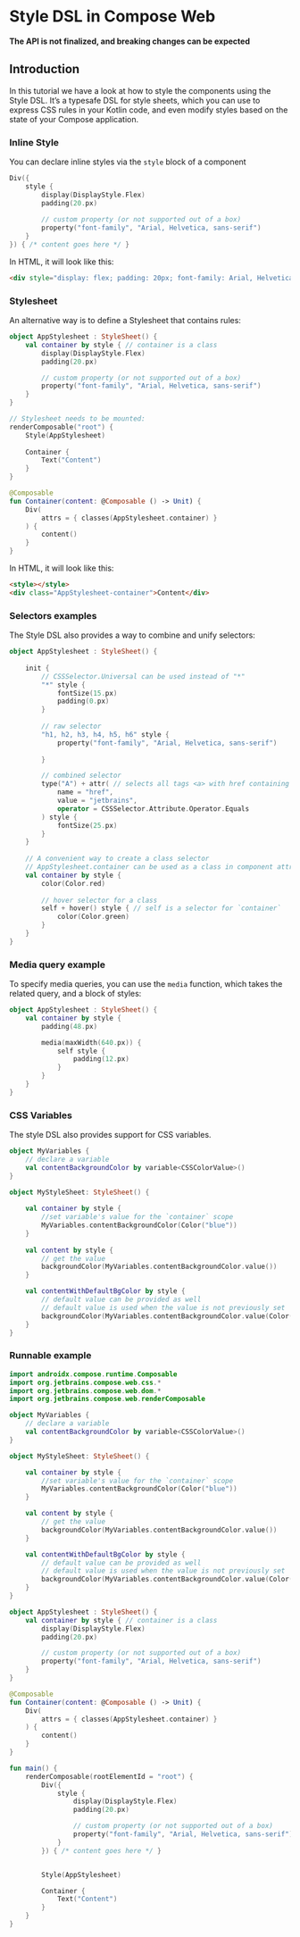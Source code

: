 # Style DSL in Compose Web
**The API is not finalized, and breaking changes can be expected**

## Introduction
In this tutorial we have a look at how to style the components using the Style DSL. It’s a typesafe DSL for style sheets, which you can use to express CSS rules in your Kotlin code, and even modify styles based on the state of your Compose application.


### Inline Style

You can declare inline styles via the `style` block of a component

``` kotlin
Div({
    style {
        display(DisplayStyle.Flex)
        padding(20.px)
        
        // custom property (or not supported out of a box)
        property("font-family", "Arial, Helvetica, sans-serif")
    }
}) { /* content goes here */ }
```

In HTML, it will look like this:

```html
<div style="display: flex; padding: 20px; font-family: Arial, Helvetica, sans-serif;"></div>
```


### Stylesheet
An alternative way is to define a Stylesheet that contains rules:

``` kotlin
object AppStylesheet : StyleSheet() {
    val container by style { // container is a class
        display(DisplayStyle.Flex)
        padding(20.px)

        // custom property (or not supported out of a box)
        property("font-family", "Arial, Helvetica, sans-serif")
    }
}

// Stylesheet needs to be mounted:
renderComposable("root") {
    Style(AppStylesheet)
    
    Container {
        Text("Content")
    }
}

@Composable
fun Container(content: @Composable () -> Unit) {
    Div(
        attrs = { classes(AppStylesheet.container) }
    ) {
        content()
    }
}
```

In HTML, it will look like this:

```html
<style></style>
<div class="AppStylesheet-container">Content</div>
```

### Selectors examples

The Style DSL also provides a way to combine and unify selectors:

``` kotlin
object AppStylesheet : StyleSheet() {
    
    init {
        // CSSSelector.Universal can be used instead of "*"
        "*" style { 
            fontSize(15.px)
            padding(0.px)
        }
        
        // raw selector
        "h1, h2, h3, h4, h5, h6" style {
            property("font-family", "Arial, Helvetica, sans-serif")
            
        }

        // combined selector
        type("A") + attr( // selects all tags <a> with href containing 'jetbrains'
            name = "href",
            value = "jetbrains",
            operator = CSSSelector.Attribute.Operator.Equals
        ) style {
            fontSize(25.px)
        }
    }
    
    // A convenient way to create a class selector
    // AppStylesheet.container can be used as a class in component attrs
    val container by style {
        color(Color.red)
        
        // hover selector for a class
        self + hover() style { // self is a selector for `container`
            color(Color.green)
        }
    }
}
```


### Media query example

To specify media queries, you can use the `media` function, which takes the related query, and a block of styles:

``` kotlin
object AppStylesheet : StyleSheet() {
    val container by style {
        padding(48.px)

        media(maxWidth(640.px)) {
            self style {
                padding(12.px)
            }
        }
    }
}
```

### CSS Variables

The style DSL also provides support for CSS variables.

``` kotlin
object MyVariables {
    // declare a variable
    val contentBackgroundColor by variable<CSSColorValue>()
}

object MyStyleSheet: StyleSheet() {
    
    val container by style {
        //set variable's value for the `container` scope
        MyVariables.contentBackgroundColor(Color("blue"))
    }
    
    val content by style {
        // get the value
        backgroundColor(MyVariables.contentBackgroundColor.value())
    }

    val contentWithDefaultBgColor by style {
        // default value can be provided as well
        // default value is used when the value is not previously set
        backgroundColor(MyVariables.contentBackgroundColor.value(Color("#333")))
    }
}
```


### Runnable example

```kotlin
import androidx.compose.runtime.Composable
import org.jetbrains.compose.web.css.*
import org.jetbrains.compose.web.dom.*
import org.jetbrains.compose.web.renderComposable

object MyVariables {
    // declare a variable
    val contentBackgroundColor by variable<CSSColorValue>()
}

object MyStyleSheet: StyleSheet() {

    val container by style {
        //set variable's value for the `container` scope
        MyVariables.contentBackgroundColor(Color("blue"))
    }

    val content by style {
        // get the value
        backgroundColor(MyVariables.contentBackgroundColor.value())
    }

    val contentWithDefaultBgColor by style {
        // default value can be provided as well
        // default value is used when the value is not previously set
        backgroundColor(MyVariables.contentBackgroundColor.value(Color("#333")))
    }
}

object AppStylesheet : StyleSheet() {
    val container by style { // container is a class
        display(DisplayStyle.Flex)
        padding(20.px)

        // custom property (or not supported out of a box)
        property("font-family", "Arial, Helvetica, sans-serif")
    }
}

@Composable
fun Container(content: @Composable () -> Unit) {
    Div(
        attrs = { classes(AppStylesheet.container) }
    ) {
        content()
    }
}

fun main() {
    renderComposable(rootElementId = "root") {
        Div({
            style {
                display(DisplayStyle.Flex)
                padding(20.px)

                // custom property (or not supported out of a box)
                property("font-family", "Arial, Helvetica, sans-serif")
            }
        }) { /* content goes here */ }


        Style(AppStylesheet)

        Container {
            Text("Content")
        }
    }
}
```
